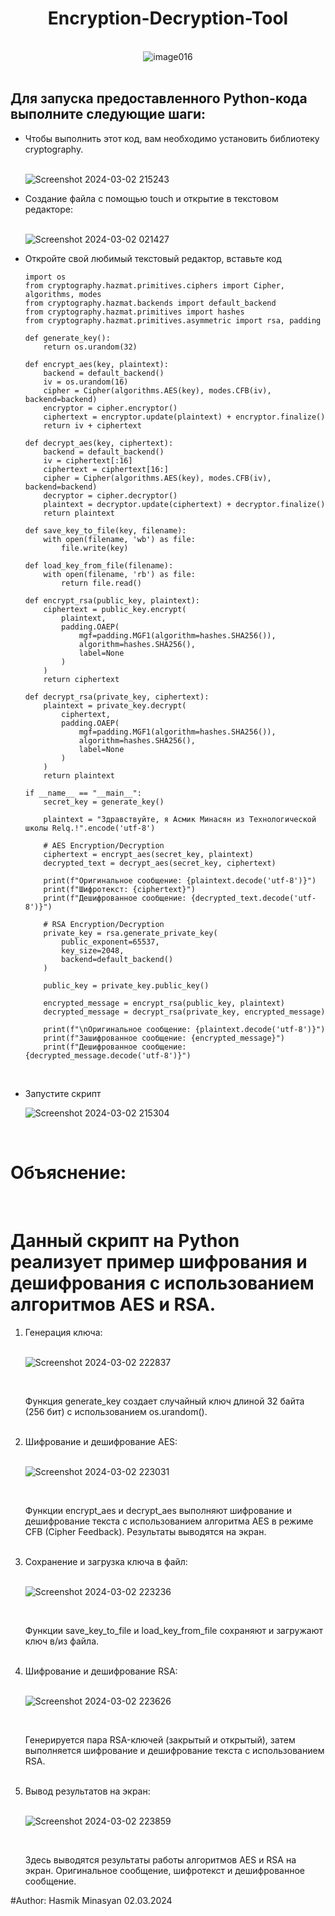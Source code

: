 <h1 align="center">Encryption-Decryption-Tool</h1>

<br>

<div align="center">
  <img src="https://github.com/Hasul79/Encryption-Decryption-Tool/assets/95657084/e4d7961c-3ff6-4e35-985a-0e7b03f791e8" alt="image016">
</div>


<br/>

## Для запуска предоставленного Python-кода выполните следующие шаги:

<ul>
 
<li> Чтобы выполнить этот код, вам необходимо установить библиотеку cryptography.</li>

<br/>

![Screenshot 2024-03-02 215243](https://github.com/Hasul79/Encryption-Decryption-Tool/assets/95657084/6916c188-f9d0-4b56-82d0-a331dac86dc8)

 <li>Создание файла с помощью touch и открытие в текстовом редакторе:</li>
 
<br/>

![Screenshot 2024-03-02 021427](https://github.com/Hasul79/Encryption-Decryption-Tool/assets/95657084/aa764be2-bfaa-4828-9e5e-8347f41a3d83)


<li>Откройте свой любимый текстовый редактор, вставьте код</li>


```
import os
from cryptography.hazmat.primitives.ciphers import Cipher, algorithms, modes
from cryptography.hazmat.backends import default_backend
from cryptography.hazmat.primitives import hashes
from cryptography.hazmat.primitives.asymmetric import rsa, padding

def generate_key():
    return os.urandom(32)

def encrypt_aes(key, plaintext):
    backend = default_backend()
    iv = os.urandom(16)
    cipher = Cipher(algorithms.AES(key), modes.CFB(iv), backend=backend)
    encryptor = cipher.encryptor()
    ciphertext = encryptor.update(plaintext) + encryptor.finalize()
    return iv + ciphertext

def decrypt_aes(key, ciphertext):
    backend = default_backend()
    iv = ciphertext[:16]
    ciphertext = ciphertext[16:]
    cipher = Cipher(algorithms.AES(key), modes.CFB(iv), backend=backend)
    decryptor = cipher.decryptor()
    plaintext = decryptor.update(ciphertext) + decryptor.finalize()
    return plaintext

def save_key_to_file(key, filename):
    with open(filename, 'wb') as file:
        file.write(key)

def load_key_from_file(filename):
    with open(filename, 'rb') as file:
        return file.read()

def encrypt_rsa(public_key, plaintext):
    ciphertext = public_key.encrypt(
        plaintext,
        padding.OAEP(
            mgf=padding.MGF1(algorithm=hashes.SHA256()),
            algorithm=hashes.SHA256(),
            label=None
        )
    )
    return ciphertext

def decrypt_rsa(private_key, ciphertext):
    plaintext = private_key.decrypt(
        ciphertext,
        padding.OAEP(
            mgf=padding.MGF1(algorithm=hashes.SHA256()),
            algorithm=hashes.SHA256(),
            label=None
        )
    )
    return plaintext

if __name__ == "__main__":
    secret_key = generate_key()

    plaintext = "Здравствуйте, я Асмик Минасян из Технологической школы Relq.!".encode('utf-8')

    # AES Encryption/Decryption
    ciphertext = encrypt_aes(secret_key, plaintext)
    decrypted_text = decrypt_aes(secret_key, ciphertext)

    print(f"Оригинальное сообщение: {plaintext.decode('utf-8')}")
    print(f"Шифротекст: {ciphertext}")
    print(f"Дешифрованное сообщение: {decrypted_text.decode('utf-8')}")

    # RSA Encryption/Decryption
    private_key = rsa.generate_private_key(
        public_exponent=65537,
        key_size=2048,
        backend=default_backend()
    )

    public_key = private_key.public_key()

    encrypted_message = encrypt_rsa(public_key, plaintext)
    decrypted_message = decrypt_rsa(private_key, encrypted_message)

    print(f"\nОригинальное сообщение: {plaintext.decode('utf-8')}")
    print(f"Зашифрованное сообщение: {encrypted_message}")
    print(f"Дешифрованное сообщение: {decrypted_message.decode('utf-8')}")


```
<br/>

<li>Запустите скрипт</li>


![Screenshot 2024-03-02 215304](https://github.com/Hasul79/Encryption-Decryption-Tool/assets/95657084/d505752a-ed77-4f11-baed-88182b42bf6c)

</ul>

<br/>

# Объяснение:

<br/>


<h1>Данный скрипт на Python реализует пример шифрования и дешифрования с использованием алгоритмов AES и RSA.</h1>

<ol>

<li>Генерация ключа:</li>

<br/>

 ![Screenshot 2024-03-02 222837](https://github.com/Hasul79/Encryption-Decryption-Tool/assets/95657084/68584dbb-931a-4c9e-8fd8-98e6f89abbf6)

<br/>

<p>Функция generate_key создает случайный ключ длиной 32 байта (256 бит) с использованием os.urandom().</p>

<br/>

<li>Шифрование и дешифрование AES:</li>

<br/>

![Screenshot 2024-03-02 223031](https://github.com/Hasul79/Encryption-Decryption-Tool/assets/95657084/9aeb172a-1ce7-4d1c-8332-fe08719e7f52)

<br/>

<p>Функции encrypt_aes и decrypt_aes выполняют шифрование и дешифрование текста с использованием алгоритма AES в режиме CFB (Cipher Feedback). Результаты выводятся на экран.</p>

<br/>

<li>Сохранение и загрузка ключа в файл:</li>

<br/>

![Screenshot 2024-03-02 223236](https://github.com/Hasul79/Encryption-Decryption-Tool/assets/95657084/d340fb8a-1697-4d50-8ed5-4813afafa27e)

<br/>

<p>Функции save_key_to_file и load_key_from_file сохраняют и загружают ключ в/из файла.</p>

<br/>

<li>Шифрование и дешифрование RSA:</li>

<br/>

![Screenshot 2024-03-02 223626](https://github.com/Hasul79/Encryption-Decryption-Tool/assets/95657084/5789040d-c4fb-451a-acc2-5b9a78b69776)

<br/>

<p>Генерируется пара RSA-ключей (закрытый и открытый), затем выполняется шифрование и дешифрование текста с использованием RSA. </p>

<br/>

<li>Вывод результатов на экран:</li>

<br/>

![Screenshot 2024-03-02 223859](https://github.com/Hasul79/Encryption-Decryption-Tool/assets/95657084/a97254ba-ca6b-4fc7-aed6-1af77ef7fac9)

<br/>

<p>Здесь выводятся результаты работы алгоритмов AES и RSA на экран. Оригинальное сообщение, шифротекст и дешифрованное сообщение.</p>


</ol>


#Author: Hasmik Minasyan 02.03.2024


